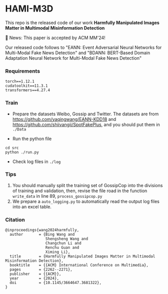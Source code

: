# HAMI-M3D
This repo is the released code of our work **Harmfully Manipulated Images Matter in Multimodal
Misinformation Detection**

📣 News: This paper is accepted by ACM MM'24!

Our released code follows to "EANN: Event Adversarial Neural Networks for Multi-Modal Fake News Detection" and "BDANN: BERT-Based Domain Adaptation Neural
Network for Multi-Modal Fake News Detection"

### Requirements

```
torch==1.12.1
cudatoolkit==11.3.1
transformers==4.27.4
```

### Train

- Prepare the datasets Weibo, Gossip and Twitter. The datasets are from https://github.com/yaqingwang/EANN-KDD18 and https://github.com/shiivangii/SpotFakePlus,
and you should put them in `./Data`

- Run the python file
```shell
cd src
python ./run.py
```

- Check log files in `./log`

### Tips
1. You should manually split the training set of GossipCop into the divisions of training and validation, then, revise the file road in the function `write_data` in line 89, `process_gossipcop.py`
2. We prepare a `auto_logging.py` to automatically read the output log files into an excel table.

### Citation
```
@inproceedings{wang2024harmfully,
  author       = {Bing Wang and
                  Shengsheng Wang and
                  Changchun Li and
                  Renchu Guan and
                  Ximing Li},
  title        = {Harmfully Manipulated Images Matter in Multimodal Misinformation Detection},
  booktitle    = {{ACM} International Conference on Multimedia},
  pages        = {2262--2271},
  publisher    = {{ACM}},
  year         = {2024},
  doi          = {10.1145/3664647.3681322},
}
```

